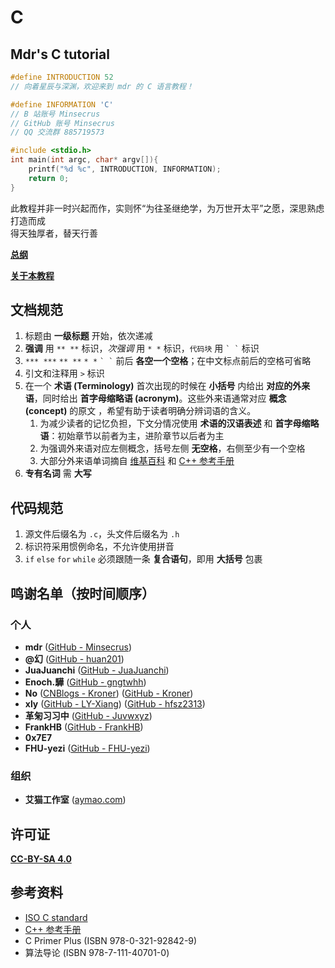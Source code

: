 # C

## Mdr's C tutorial

```c
#define INTRODUCTION 52
// 向着星辰与深渊，欢迎来到 mdr 的 C 语言教程！

#define INFORMATION 'C'
// B 站账号 Minsecrus
// GitHub 账号 Minsecrus
// QQ 交流群 885719573

#include <stdio.h>
int main(int argc, char* argv[]){
    printf("%d %c", INTRODUCTION, INFORMATION);
    return 0;
}
```

此教程并非一时兴起而作，实则怀“为往圣继绝学，为万世开太平”之愿，深思熟虑打造而成  
得天独厚者，替天行善

[**总纲**](/教程/总纲.md)

[**关于本教程**](/About.md)

## 文档规范

1. 标题由 **一级标题** 开始，依次递减
2. **强调** 用 `** **` 标识，*次强调* 用 `* *` 标识，`代码块` 用 `` ` ` `` 标识
3. `*** ***` `** **` `* *` `` ` ` `` 前后 **各空一个空格**；在中文标点前后的空格可省略
4. 引文和注释用 `>` 标识
5. 在一个 **术语 (Terminology)** 首次出现的时候在 **小括号** 内给出 **对应的外来语**，同时给出 **首字母缩略语 (acronym)**。这些外来语通常对应 **概念 (concept)** 的原文 ，希望有助于读者明确分辨词语的含义。
   1. 为减少读者的记忆负担，下文分情况使用 **术语的汉语表述** 和 **首字母缩略语**：初始章节以前者为主，进阶章节以后者为主
   2. 为强调外来语对应左侧概念，括号左侧 **无空格**，右侧至少有一个空格
   3. 大部分外来语单词摘自 [维基百科](https://zh.wikipedia.org) 和 [C++ 参考手册](https://en.cppreference.com/)
6. **专有名词** 需 **大写**

## 代码规范

1. 源文件后缀名为 `.c`，头文件后缀名为 `.h`
2. 标识符采用惯例命名，不允许使用拼音
3. `if` `else` `for` `while` 必须跟随一条 **复合语句**，即用 **大括号** 包裹

## 鸣谢名单（按时间顺序）

### 个人

+ **mdr** ([GitHub - Minsecrus](https://github.com/Minsecrus))
+ **@幻** ([GitHub - huan201](https://github.com/huan201))
+ **JuaJuanchi** ([GitHub - JuaJuanchi](https://github.com/Jua-Juanchi))
+ **Enoch.驊** ([GitHub - gngtwhh](https://github.com/gngtwhh))
+ **No** ([CNBlogs - Kroner](https://www.cnblogs.com/Kroner)) ([GitHub - Kroner](https://github.com/Kroner))
+ **xly** ([GitHub - LY-Xiang](https://github.com/LY-Xiang)) ([GitHub - hfsz2313](https://github.com/hfsz2313))
+ **革匊习习中** ([GitHub - Juvwxyz](https://github.com/Juvwxyz))
+ **FrankHB** ([GitHub - FrankHB](https://github.com/FrankHB))
+ **0x7E7**
+ **FHU-yezi** ([GitHub - FHU-yezi](https://github.com/FHU-yezi))

### 组织

+ **艾猫工作室** ([aymao.com](https://www.aymao.com/))

## 许可证

[**CC-BY-SA 4.0**](/LICENSE)

## 参考资料

+ [ISO C standard](https://open-std.org/JTC1/SC22/WG14/)
+ [C++ 参考手册](https://zh.cppreference.com/w/c/language)
+ C Primer Plus (ISBN 978-0-321-92842-9)
+ 算法导论 (ISBN 978-7-111-40701-0)
